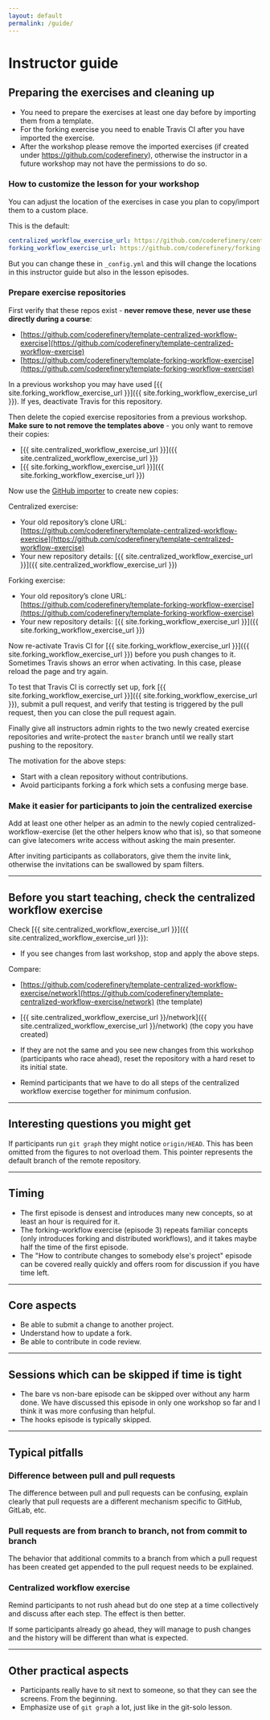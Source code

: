 ```yaml
---
layout: default
permalink: /guide/
---
```


# Instructor guide

## Preparing the exercises and cleaning up

- You need to prepare the exercises at least one day before by importing them from a template.
- For the forking exercise you need to enable Travis CI after you have imported the exercise.
- After the workshop please remove the imported exercises (if created under
  https://github.com/coderefinery), otherwise the instructor in a future
  workshop may not have the permissions to do so.


### How to customize the lesson for your workshop

You can adjust the location of the exercises in case you plan to copy/import them to a custom place.

This is the default:

```yaml
centralized_workflow_exercise_url: https://github.com/coderefinery/centralized-workflow-exercise
forking_workflow_exercise_url: https://github.com/coderefinery/forking-workflow-exercise
```

But you can change these in `_config.yml`
and this will change the locations in this instructor guide
but also in the lesson episodes.


### Prepare exercise repositories

First verify that these repos exist - **never remove these**, **never use these directly during a course**:
- [https://github.com/coderefinery/template-centralized-workflow-exercise](https://github.com/coderefinery/template-centralized-workflow-exercise)
- [https://github.com/coderefinery/template-forking-workflow-exercise](https://github.com/coderefinery/template-forking-workflow-exercise)

In a previous workshop you may have used
[{{ site.forking_workflow_exercise_url }}]({{ site.forking_workflow_exercise_url }}).
If yes, deactivate Travis for this repository.

Then delete the copied exercise repositories from a previous workshop.
**Make sure to not remove the templates above** - you only want to remove their copies:
- [{{ site.centralized_workflow_exercise_url }}]({{ site.centralized_workflow_exercise_url }})
- [{{ site.forking_workflow_exercise_url }}]({{ site.forking_workflow_exercise_url }})

Now use the [GitHub importer](https://github.com/new/import) to create new copies:

Centralized exercise:
- Your old repository’s clone URL: [https://github.com/coderefinery/template-centralized-workflow-exercise](https://github.com/coderefinery/template-centralized-workflow-exercise)
- Your new repository details: [{{ site.centralized_workflow_exercise_url }}]({{ site.centralized_workflow_exercise_url }})

Forking exercise:
- Your old repository’s clone URL: [https://github.com/coderefinery/template-forking-workflow-exercise](https://github.com/coderefinery/template-forking-workflow-exercise)
- Your new repository details: [{{ site.forking_workflow_exercise_url }}]({{ site.forking_workflow_exercise_url }})

Now re-activate Travis CI for
[{{ site.forking_workflow_exercise_url }}]({{ site.forking_workflow_exercise_url }})
before you push changes to it.
Sometimes Travis shows an error when activating. In this case, please reload the page and try again.

To test that Travis CI is correctly set up,
fork [{{ site.forking_workflow_exercise_url }}]({{ site.forking_workflow_exercise_url }}),
submit a pull request, and
verify that testing is triggered by the pull request, then you can close the pull request again.

Finally give all instructors admin rights to the two newly created exercise repositories and write-protect the
`master` branch until we really start pushing to the repository.

The motivation for the above steps:
- Start with a clean repository without contributions.
- Avoid participants forking a fork which sets a confusing merge base.


### Make it easier for participants to join the centralized exercise

Add at least one other helper as an admin to the newly copied centralized-workflow-exercise (let the
other helpers know who that is), so that someone can give latecomers
write access without asking the main presenter.

After inviting participants as collaborators, give them the invite link, otherwise
the invitations can be swallowed by spam filters.

---

## Before you start teaching, check the centralized workflow exercise

Check [{{ site.centralized_workflow_exercise_url }}]({{ site.centralized_workflow_exercise_url }}):
- If you see changes from last workshop, stop and apply the above steps.

Compare:
- [https://github.com/coderefinery/template-centralized-workflow-exercise/network](https://github.com/coderefinery/template-centralized-workflow-exercise/network) (the template)
- [{{ site.centralized_workflow_exercise_url }}/network]({{ site.centralized_workflow_exercise_url }}/network) (the copy you have created)

- If they are not the same and you see new changes from this workshop
  (participants who race ahead), reset the repository with a hard reset to its initial state.
- Remind participants that we have to do all steps of the centralized workflow
  exercise together for minimum confusion.

---

## Interesting questions you might get

If participants run `git graph` they might notice `origin/HEAD`.
This has been omitted from the figures to not overload them.
This pointer represents the default branch of the remote repository.

---

## Timing

- The first episode is densest and introduces many new concepts,
  so at least an hour is required for it.
- The forking-workflow exercise (episode 3) repeats familiar concepts (only
  introduces forking and distributed workflows), and it takes maybe half the
  time of the first episode.
- The "How to contribute changes to somebody else's project" episode can be
  covered really quickly and offers room for discussion if you have time left.

---

## Core aspects

- Be able to submit a change to another project.
- Understand how to update a fork.
- Be able to contribute in code review.

---

## Sessions which can be skipped if time is tight

- The bare vs non-bare episode can be skipped over without any harm done. We have discussed this episode
  in only one workshop so far and I think it was more confusing than helpful.
- The hooks episode is typically skipped.

---

## Typical pitfalls

### Difference between pull and pull requests

The difference between pull and pull requests can be confusing, explain clearly that
pull requests are a different mechanism specific to GitHub, GitLab, etc.


### Pull requests are from branch to branch, not from commit to branch

The behavior that additional commits to a branch from which a pull request has been created get appended
to the pull request needs to be explained.


### Centralized workflow exercise

Remind participants to not rush ahead but do one step at
a time collectively and discuss after each step. The effect
is then better.

If some participants already go ahead, they will manage to push
changes and the history will be different than what is expected.

---

## Other practical aspects

- Participants really have to sit next to someone, so that they can see the screens. From the beginning.
- Emphasize use of `git graph` a lot, just like in the git-solo lesson.
